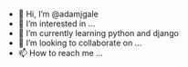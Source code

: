 - 👋 Hi, I’m @adamjgale
- 👀 I’m interested in ...
- 🌱 I’m currently learning python and django
- 💞️ I’m looking to collaborate on ...
- 📫 How to reach me ...

<!---
adamjgale/adamjgale is a ✨ special ✨ repository because its `README.md` (this file) appears on your GitHub profile.
You can click the Preview link to take a look at your changes.
--->
